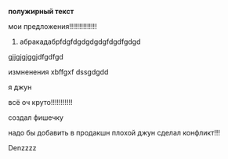 **полужирный текст**

мои предложения!!!!!!!!!!!!!!

1. абракадабрfdgfdgdgdgdgfdgdfgdgd

gjjgjgjggjdfgdfgd

измненения
xbffgxf
dssgdgdd 

я джун


всё оч круто!!!!!!!!!!!

создал фишечку

надо бы добавить в продакшн
плохой джун сделал конфликт!!!

Denzzzz
